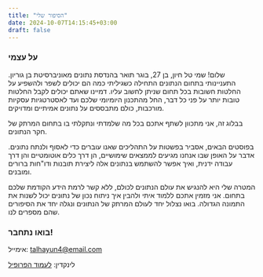 ```yaml
---
title: "הסיפור שלי"
date: 2024-10-07T14:15:45+03:00
draft: false
---
```


### על עצמי

שלום! שמי טל חיון, בן 27, בוגר תואר בהנדסת נתונים מאוניברסיטת בן גוריון. התעניינותי בתחום הנתונים התחילה כשגיליתי כמה הם יכולים לשפר ולהשפיע על החלטות חשובות בכל תחום שניתן לחשוב עליו. דמיינו שאתם יכולים לקבל החלטות טובות יותר על פני כל דבר, החל מהתכנון היומיומי שלכם ועד לאסטרטגיות עסקיות מורכבות, כולם מתבססים על נתונים אמיתיים ומדויקים.

בבלוג זה, אני מתכוון לשתף אתכם בכל מה שלמדתי ונתקלתי בו בתחום המרתק של חקר הנתונים.

בפוסטים הבאים, אסביר בפשטות על התהליכים שאנו עוברים כדי לאסוף ולנתח נתונים. אדבר על האופן שבו אנחנו מגיעים לממצאים שימושיים, הן דרך כלים אוטומטיים והן דרך עבודה ידנית, ואיך אפשר להשתמש בנתונים אלה ליצירת תובנות ודו"חות ברורים ומובנים.

המטרה שלי היא להנגיש את עולם הנתונים לכולם, ללא קשר לרמת הידע הקודמת שלכם בתחום. אני מזמין אתכם ללמוד איתי ולהבין איך ניתוח נכון של נתונים יכול לשנות את התמונה הגדולה. בואו נצלול יחד לעולם המרתק של הנתונים ונגלה יחד את הסיפורים שהם מספרים לנו.

### בואו נתחבר!
אימייל: [talhayun4@email.com](mailto:talhayun4@email.com)

לינקדין: [לעמוד הפרופיל](https://www.linkedin.com/in/tal-hayun/)

